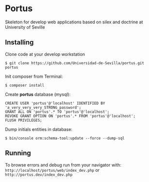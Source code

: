 Portus
======
Skeleton for develop web applications based on silex and doctrine at University of Seville

Installing
----------

Clone code at your develop workstation
```
$ git clone https://github.com/Universidad-de-Sevilla/portus.git portus
```

Init composer from Terminal: 
```
$ composer install
```
 
Create **portus** database (mysql):

```
CREATE USER 'portus'@'localhost' IDENTIFIED BY 'a_very_very_very_STRONG_password';
GRANT ALL ON 'portus'.* TO 'portus'@'localhost';
REVOKE GRANT OPTION ON 'portus'.* FROM 'portus'@'localhost';
FLUSH PRIVILEGES;
```

Dump initials entities in database:
```
$ bin/console orm:schema-tool:update --force --dump-sql
```


Running
-------

To browse errors and debug run from your navigator with:
`http://localhost/portus/web/index_dev.php` or `http://portus.dev/index_dev.php` 



